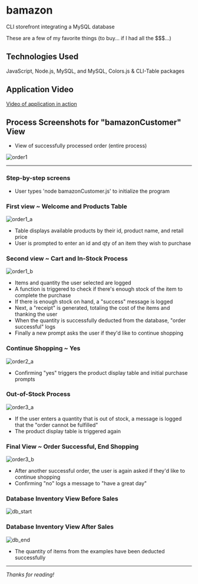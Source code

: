 # bamazon

CLI storefront integrating a MySQL database

These are a few of my favorite things (to buy... if I had all the $$$...)

## Technologies Used
JavaScript, Node.js, MySQL, and MySQL, Colors.js & CLI-Table packages

## Application Video
[Video of application in action][2c341124]

  [2c341124]: https://github.com/g33klaura/bamazon/blob/master/screenshots/bamazonCustomer_view.mov "Process Video"

## Process Screenshots for "bamazonCustomer" View

* View of successfully processed order (entire process)

![order1](screenshots/order1.png)

------
### Step-by-step screens
* User types 'node bamazonCustomer.js' to initialize the program

### First view ~ Welcome and Products Table

![order1_a](screenshots/order1_a.png)

  * Table displays available products by their id, product name, and retail price
  * User is prompted to enter an id and qty of an item they wish to purchase

### Second view ~ Cart and In-Stock Process

![order1_b](screenshots/order1_b.png)

  * Items and quantity the user selected are logged
  * A function is triggered to check if there's enough stock of the item to complete the purchase
  * If there is enough stock on hand, a "success" message is logged
  * Next, a "receipt" is generated, totaling the cost of the items and thanking the user
  * When the quantity is successfully deducted from the database, "order successful" logs
  * Finally a new prompt asks the user if they'd like to continue shopping

### Continue Shopping ~ Yes

![order2_a](screenshots/order2_a.png)

  * Confirming "yes" triggers the product display table and initial purchase prompts

### Out-of-Stock Process

![order3_a](screenshots/order3_a.png)

  * If the user enters a quantity that is out of stock, a message is logged that the "order cannot be fulfilled"
  * The product display table is triggered again

### Final View ~ Order Successful, End Shopping

![order3_b](screenshots/order3_b.png)

  * After another successful order, the user is again asked if they'd like to continue shopping
  * Confirming "no" logs a message to "have a great day"

### Database Inventory View Before Sales

![db_start](screenshots/db_start.png)

### Database Inventory View After Sales

![db_end](screenshots/db_end.png)

  * The quantity of items from the examples have been deducted successfully
------
_Thanks for reading!_
